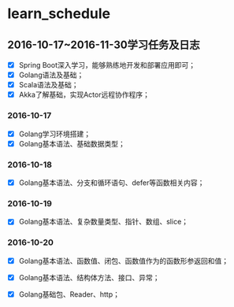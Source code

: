 # learn_schedule

## 2016-10-17~2016-11-30学习任务及日志
- [x] Spring Boot深入学习，能够熟练地开发和部署应用即可；
- [x] Golang语法及基础；
- [x] Scala语法及基础；
- [x] Akka了解基础，实现Actor远程协作程序；

### 2016-10-17
- [x] Golang学习环境搭建；
- [x] Golang基本语法、基础数据类型；

### 2016-10-18
- [x] Golang基本语法、分支和循环语句、defer等函数相关内容；

### 2016-10-19
- [x] Golang基本语法、复杂数量类型、指针、数组、slice；

### 2016-10-20
- [x] Golang基本语法、函数值、闭包、函数值作为的函数形参返回和值；
- [x] Golang基本语法、结构体方法、接口、异常；
- [x] Golang基础包、Reader、http；




